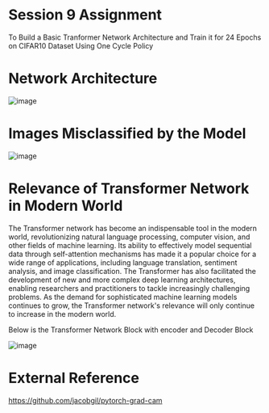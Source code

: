 # Session 9 Assignment 

To Build a Basic Tranformer Network Architecture and Train it for 24 Epochs on CIFAR10 Dataset Using One Cycle Policy 

# Network Architecture

![image](https://user-images.githubusercontent.com/61132761/222738400-893ce5a8-3abb-4666-aa6a-80d508af8493.png)

# Images Misclassified by the Model 

![image](https://user-images.githubusercontent.com/61132761/222738738-84e1ca1d-fad1-4395-b221-73dd77ff3ab3.png)

# Relevance of Transformer Network in Modern World 

The Transformer network has become an indispensable tool in the modern world, revolutionizing natural language processing, computer vision, and other fields of machine 
learning. Its ability to effectively model sequential data through self-attention mechanisms has made it a popular choice for a wide range of applications, including 
language translation, sentiment analysis, and image classification. The Transformer has also facilitated the development of new and more complex deep learning 
architectures, enabling researchers and practitioners to tackle increasingly challenging problems. As the demand for sophisticated machine learning models continues to 
grow, the Transformer network's relevance will only continue to increase in the modern world.

Below is the Transformer Network Block with encoder and Decoder Block 

![image](https://user-images.githubusercontent.com/61132761/222740823-2ca841ee-199f-4dee-bcdd-0c90363bc8c7.png)

# External Reference

https://github.com/jacobgil/pytorch-grad-cam
